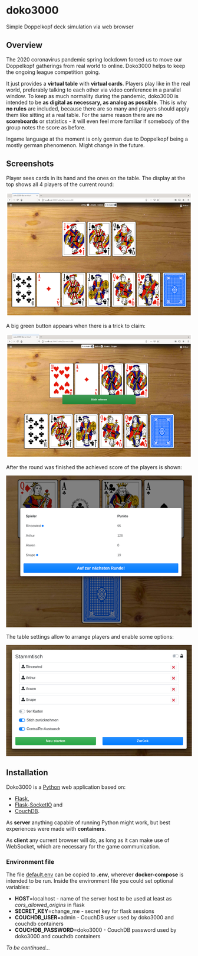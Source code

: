 # doko3000

Simple Doppelkopf deck simulation via web browser

## Overview

The 2020 coronavirus pandemic spring lockdown forced us to move our Doppelkopf gatherings from real world to online.
Doko3000 helps to keep the ongoing league competition going.

It just provides a **virtual table** with **virtual cards**. Players play like in the real world, preferably talking to each
other via video conference in a parallel window.
To keep as much normality during the pandemic, doko3000 is intended to be **as digital as necessary, as analog as possible**.
This is why **no rules** are included, because there are so many and players should apply them like sitting at a real table.
For the same reason there are **no scoreboards** or statistics - it will even feel more familiar if somebody of the group
notes the score as before.

Ingame language at the moment is only german due to Doppelkopf being a mostly german phenomenon. Might change in the future.

## Screenshots

Player sees cards in its hand and the ones on the table. The display at the top shows all 4 players of the current round:

![Playing doko3000](doc/doko3000-play.png)

A big green button appears when there is a trick to claim:

![Claiming a trick](doc/doko3000-claim_trick.png)

After the round was finished the achieved score of the players is shown:

![Finished round](doc/doko3000-round_finished.png)

The table settings allow to arrange players and enable some options:

![Table setup](doc/doko3000-table_setup.png)

## Installation

Doko3000 is a [Python](https://python.org) web application based on:

 - [Flask](https://flask.palletsprojects.com),
 - [Flask-SocketIO](https://flask-socketio.readthedocs.io) and
 - [CouchDB](https://couchdb.apache.org/).
 
 As **server** anything capable of running Python might work, but best experiences were made with **containers**.
 
 As **client** any current browser will do, as long as it can make use of WebSocket, which are necessary for the game
 communication.
 
 
 ### Environment file
 
 The file [default.env](./docker/default.env) can be copied to **.env**, wherever **docker-compose** is intended to be run.
 Inside the environment file you could set optional variables:
 
 - **HOST**=localhost - name of the server host to be used at least as *cors_allowed_origins* in flask
 - **SECRET_KEY**=change_me - secret key for flask sessions
 - **COUCHDB_USER**=admin - CouchDB user used by doko3000 and couchdb containers
 - **COUCHDB_PASSWORD**=doko3000 - CouchDB password used by doko3000 and couchdb containers
 
 
 *To be continued...*